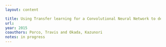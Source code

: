 ```yaml
---
layout: content

title: Using Transfer learning for a Convolutional Neural Network to detect Trachoma in Field Images
url: 
year: 2015
coauthors: Porco, Travis and Okada, Kazunori
notes: in progress
---
```

